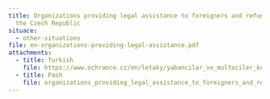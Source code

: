 ```yaml
---
title: Organizations providing legal assistance to foreigners and refugees in
  the Czech Republic
situace:
  - other-situations
file: en-organizations-providing-legal-assistance.pdf
attachments:
  - title: Turkish
    file: https://www.ochrance.cz/en/letaky/yabancilar_ve_multeciler_konulariyla_ilgilenen_kuruluslar/yabancilar-ve-multeciler-konulariyla-ilgilenen-kuruluslar.pdf
  - title: Pash
    file: organizations_providing_legal_assistance_to_foreigners_and_refugees_in_the_czech_republic_pash.pdf
---
```

